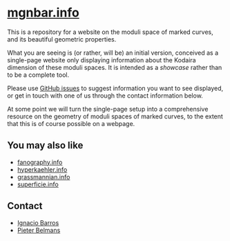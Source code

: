 # [mgnbar.info](https://mgnbar.info)

This is a repository for a website on the moduli space of marked curves,
and its beautiful geometric properties.

What you are seeing is (or rather, will be) an initial version,
conceived as a single-page website only displaying information about the
Kodaira dimension of these moduli spaces. It is intended as a *showcase*
rather than to be a complete tool.

Please use [GitHub issues](https://github.com/pbelmans/mgnbar/issues)
to suggest information you want to see displayed, or get in touch with
one of us through the contact information below.

At some point we will turn the single-page setup into a comprehensive
resource on the geometry of moduli spaces of marked curves, to the extent
that this is of course possible on a webpage.

## You may also like

* [fanography.info](https://www.fanography.info)
* [hyperkaehler.info](https://www.hyperkaehler.info)
* [grassmannian.info](https://www.grassmannian.info)
* [superficie.info](https://superficie.info)

## Contact

* [Ignacio Barros](https://sites.google.com/view/ibarros)
* [Pieter Belmans](https://pbelmans.ncag.info)
